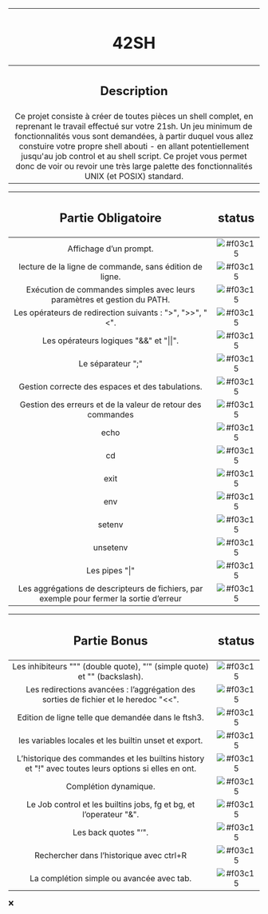 | <h1>42SH</h1> |
| :-----------:|
| <h2>Description</h2> |
| Ce projet consiste à créer de toutes pièces un shell complet, en reprenant le travail effectué sur votre 21sh. Un jeu minimum de fonctionnalités vous sont demandées, à partir duquel vous allez constuire votre propre shell abouti - en allant potentiellement jusqu'au job control et au shell script. Ce projet vous permet donc de voir ou revoir une très large palette des fonctionnalités UNIX (et POSIX) standard. |

| <h2>Partie Obligatoire</h2> | <h2>status</h2> |
| :-----------: | :-----------:|
| Affichage d’un prompt. | ![#f03c15](https://placehold.it/15/c5f015/000000?text=+) |
| lecture de la ligne de commande, sans édition de ligne. | ![#f03c15](https://placehold.it/15/c5f015/000000?text=+) |
| Exécution de commandes simples avec leurs paramètres et gestion du PATH. | ![#f03c15](https://placehold.it/15/c5f015/000000?text=+) |
| Les opérateurs de redirection suivants : ">", ">>", "<". | ![#f03c15](https://placehold.it/15/c5f015/000000?text=+) |
| Les opérateurs logiques "&&" et "\|\|". | ![#f03c15](https://placehold.it/15/c5f015/000000?text=+) |
| Le séparateur ";" | ![#f03c15](https://placehold.it/15/c5f015/000000?text=+) |
| Gestion correcte des espaces et des tabulations. | ![#f03c15](https://placehold.it/15/f03c15/000000?text=+) |
| Gestion des erreurs et de la valeur de retour des commandes | ![#f03c15](https://placehold.it/15/f03c15/000000?text=+) |
| echo | ![#f03c15](https://placehold.it/15/c5f015/000000?text=+) |
| cd | ![#f03c15](https://placehold.it/15/f03c15/000000?text=+) |
| exit | ![#f03c15](https://placehold.it/15/f03c15/000000?text=+) |
| env | ![#f03c15](https://placehold.it/15/f03c15/000000?text=+) |
| setenv | ![#f03c15](https://placehold.it/15/f03c15/000000?text=+) |
| unsetenv | ![#f03c15](https://placehold.it/15/f03c15/000000?text=+) |
| Les pipes "\|" | ![#f03c15](https://placehold.it/15/f03c15/000000?text=+) |
| Les aggrégations de descripteurs de fichiers, par exemple pour fermer la sortie d’erreur | ![#f03c15](https://placehold.it/15/f03c15/000000?text=+) |

| <h2>Partie Bonus</h2> | <h2>status</h2> |
| :-----------: | :-----------:|
| Les inhibiteurs """ (double quote), "’" (simple quote) et "\" (backslash). | ![#f03c15](https://placehold.it/15/c5f015/000000?text=+) |
| Les redirections avancées : l’aggrégation des sorties de fichier et le heredoc "<<". | ![#f03c15](https://placehold.it/15/c5f015/000000?text=+) |
| Edition de ligne telle que demandée dans le ftsh3. | ![#f03c15](https://placehold.it/15/c5f015/000000?text=+) |
| les variables locales et les builtin unset et export. | ![#f03c15](https://placehold.it/15/f03c15/000000?text=+) |
| L’historique des commandes et les builtins history et "!" avec toutes leurs options si elles en ont. | ![#f03c15](https://placehold.it/15/f03c15/000000?text=+) |
| Complétion dynamique. | ![#f03c15](https://placehold.it/15/f03c15/000000?text=+) |
| Le Job control et les builtins jobs, fg et bg, et l’operateur "&". | ![#f03c15](https://placehold.it/15/f03c15/000000?text=+) |
| Les back quotes "‘". | ![#f03c15](https://placehold.it/15/f03c15/000000?text=+) |
| Rechercher dans l’historique avec ctrl+R | ![#f03c15](https://placehold.it/15/f03c15/000000?text=+) |
| La complétion simple ou avancée avec tab. | ![#f03c15](https://placehold.it/15/f03c15/000000?text=+) |
❌
